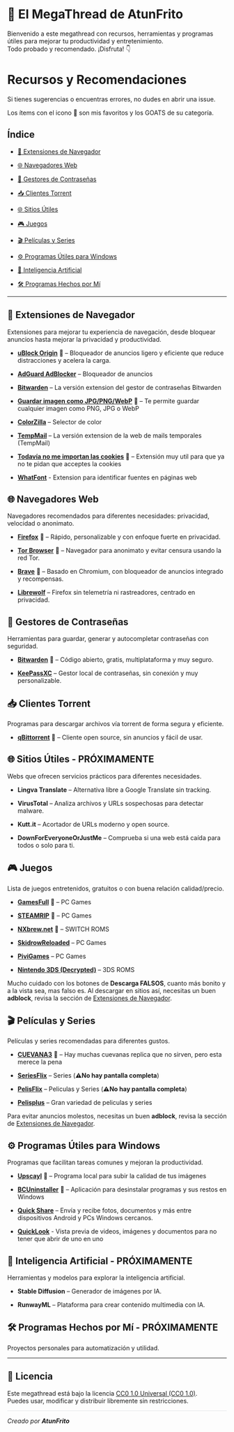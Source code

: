 <h1>🚀 El MegaThread de AtunFrito</h1>

Bienvenido a este megathread con recursos, herramientas y programas útiles para mejorar tu productividad y entretenimiento.  
Todo probado y recomendado. ¡Disfruta! 👇


# Recursos y Recomendaciones

Si tienes sugerencias o encuentras errores, no dudes en abrir una issue.

Los ítems con el icono 🐐 son mis favoritos y los GOATS de su categoría.



## Índice

- [🧩 Extensiones de Navegador](#-extensiones-de-navegador)
  
- [🌐 Navegadores Web](#-navegadores-web)
   
- [🔑 Gestores de Contraseñas](#-gestores-de-contraseñas)
  
- [📥 Clientes Torrent](#-clientes-torrent)
  
- [🌐 Sitios Útiles](#-sitios-útiles)
  
- [🎮 Juegos](#-juegos-recomendados)
  
- [🎬 Películas y Series](#-películas-y-series)
  
- [⚙️ Programas Útiles para Windows](#️-programas-útiles-para-windows)
  
- [🤖 Inteligencia Artificial](#-inteligencia-artificial)
  
- [🛠 Programas Hechos por Mí](#-programas-hechos-por-mí)
  

---


## 🧩 Extensiones de Navegador

Extensiones para mejorar tu experiencia de navegación, desde bloquear anuncios hasta mejorar la privacidad y productividad.

- [**uBlock Origin**](https://chromewebstore.google.com/detail/ublock-origin/cjpalhdlnbpafiamejdnhcphjbkeiagm) 🐐 – Bloqueador de anuncios ligero y eficiente que reduce distracciones y acelera la carga.

- [**AdGuard AdBlocker**](https://chromewebstore.google.com/detail/adguard-adblocker/bgnkhhnnamicmpeenaelnjfhikgbkllg) – Bloqueador de anuncios 

- [**Bitwarden**](https://chromewebstore.google.com/detail/bitwarden-administrador-d/nngceckbapebfimnlniiiahkandclblb) – La versión extension del gestor de contraseñas Bitwarden

- [**Guardar imagen como JPG/PNG/WebP**](https://chromewebstore.google.com/detail/guardar-imagen-como-jpgpn/gabfmnliflodkdafenbcpjdlppllnemd) 🐐 – Te permite guardar cualquier imagen como PNG, JPG o WebP

- [**ColorZilla**](https://chromewebstore.google.com/detail/colorzilla/bhlhnicpbhignbdhedgjhgdocnmhomnp) – Selector de color

- [**TempMail**](https://chromewebstore.google.com/detail/temp-mail-desechable-emai/inojafojbhdpnehkhhfjalgjjobnhomj) – La versión extension de la web de mails temporales (TempMail)

- [**Todavía no me importan las cookies**](https://chromewebstore.google.com/detail/todav%C3%ADa-no-me-importan-la/edibdbjcniadpccecjdfdjjppcpchdlm) 🐐 – Extensión muy util para que ya no te pidan que acceptes la cookies

- [**WhatFont**](https://chromewebstore.google.com/detail/whatfont/jabopobgcpjmedljpbcaablpmlmfcogm) - Extension para identificar fuentes en páginas web



## 🌐 Navegadores Web

Navegadores recomendados para diferentes necesidades: privacidad, velocidad o anonimato.

- [**Firefox**](https://www.mozilla.org/es-ES/firefox/new/) 🐐 – Rápido, personalizable y con enfoque fuerte en privacidad.

- [**Tor Browser**](https://www.torproject.org/es/download/) 🐐 – Navegador para anonimato y evitar censura usando la red Tor.

- [**Brave**](https://brave.com/es/) 🐐 – Basado en Chromium, con bloqueador de anuncios integrado y recompensas.

- [**Librewolf**](https://librewolf.net/) – Firefox sin telemetría ni rastreadores, centrado en privacidad.



## 🔑 Gestores de Contraseñas

Herramientas para guardar, generar y autocompletar contraseñas con seguridad.

- [**Bitwarden**](https://bitwarden.com/es-la/) 🐐 – Código abierto, gratis, multiplataforma y muy seguro.

- [**KeePassXC**](https://keepassxc.org/) – Gestor local de contraseñas, sin conexión y muy personalizable.



## 📥 Clientes Torrent

Programas para descargar archivos vía torrent de forma segura y eficiente.

- [**qBittorrent**](https://www.qbittorrent.org/) 🐐 – Cliente open source, sin anuncios y fácil de usar.



## 🌐 Sitios Útiles - PRÓXIMAMENTE

Webs que ofrecen servicios prácticos para diferentes necesidades.

- **Lingva Translate** – Alternativa libre a Google Translate sin tracking.

- **VirusTotal** – Analiza archivos y URLs sospechosas para detectar malware.

- **Kutt.it** – Acortador de URLs moderno y open source.

- **DownForEveryoneOrJustMe** – Comprueba si una web está caída para todos o solo para ti.



## 🎮 Juegos 

Lista de juegos entretenidos, gratuitos o con buena relación calidad/precio.

- [**GamesFull**](https://gamesfull.app/) 🐐 – PC Games

- [**STEAMRIP**](https://steamrip.com/) 🐐 – PC Games
  
- [**NXbrew.net**](https://nxbrew.net/) 🐐 – SWITCH ROMS

- [**SkidrowReloaded**](https://www.skidrowreloaded.com/) – PC Games

- [**PiviGames**](https://pivigames.blog/) – PC Games

- [**Nintendo 3DS (Decrypted)**]([https://pivigames.blog/](https://myrient.erista.me/files/No-Intro/Nintendo%20-%20Nintendo%203DS%20(Decrypted)/)) – 3DS ROMS

Mucho cuidado con los botones de **Descarga FALSOS**, cuanto más bonito y a la vista sea, mas falso es.
Al descargar en sitios así, necesitas un buen **adblock**, revisa la sección de [Extensiones de Navegador](#-extensiones-de-navegador).



## 🎬 Películas y Series

Películas y series recomendadas para diferentes gustos.

- [**CUEVANA3**](https://cuevana3cc.co/) 🐐 – Hay muchas cuevanas replica que no sirven, pero esta merece la pena

- [**SeriesFlix**](https://seriesflix.tel/) – Series (**⚠️No hay pantalla completa**)

- [**PelisFlix**](https://pelisflix1.lat/) – Peliculas y Series (**⚠️No hay pantalla completa**)

- [**Pelisplus**](https://pelisplus.in/) – Gran variedad de peliculas y series

Para evitar anuncios molestos, necesitas un buen **adblock**, revisa la sección de [Extensiones de Navegador](#-extensiones-de-navegador).




## ⚙️ Programas Útiles para Windows

Programas que facilitan tareas comunes y mejoran la productividad.

- [**Upscayl**](https://github.com/upscayl/upscayl) 🐐 – Programa local para subir la calidad de tus imágenes

- [**BCUninstaller**](https://www.bcuninstaller.com/) 🐐 –  Aplicación para desinstalar programas y sus restos en Windows

- [**Quick Share**](https://www.android.com/intl/es_es/better-together/quick-share-app/) – Envía y recibe fotos, documentos y más entre dispositivos Android y PCs Windows cercanos.

- [**QuickLook**](https://apps.microsoft.com/detail/9nv4bs3l1h4s?hl=es-ES&gl=ES) - Vista previa de videos, imágenes y documentos para no tener que abrir de uno en uno



## 🤖 Inteligencia Artificial - PRÓXIMAMENTE

Herramientas y modelos para explorar la inteligencia artificial.

- **Stable Diffusion** – Generador de imágenes por IA.

- **RunwayML** – Plataforma para crear contenido multimedia con IA.



## 🛠 Programas Hechos por Mí - PRÓXIMAMENTE

Proyectos personales para automatización y utilidad.



---


## 📜 Licencia

Este megathread está bajo la licencia [CC0 1.0 Universal (CC0 1.0)](./CC0-1.0.txt).  
Puedes usar, modificar y distribuir libremente sin restricciones.

<hr style="height:1px; border:none; background-color:#e1e4e8; margin:1em 0;" />

*Creado por **AtunFrito***

